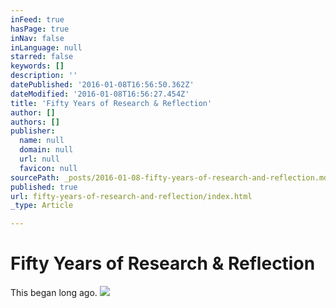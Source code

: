 ```yaml
---
inFeed: true
hasPage: true
inNav: false
inLanguage: null
starred: false
keywords: []
description: ''
datePublished: '2016-01-08T16:56:50.362Z'
dateModified: '2016-01-08T16:56:27.454Z'
title: 'Fifty Years of Research & Reflection'
author: []
authors: []
publisher:
  name: null
  domain: null
  url: null
  favicon: null
sourcePath: _posts/2016-01-08-fifty-years-of-research-and-reflection.md
published: true
url: fifty-years-of-research-and-reflection/index.html
_type: Article

---
```

# Fifty Years of Research & Reflection

This began long ago.
![](https://the-grid-user-content.s3-us-west-2.amazonaws.com/6d51572d-8126-4feb-ab43-083584a42529.png)